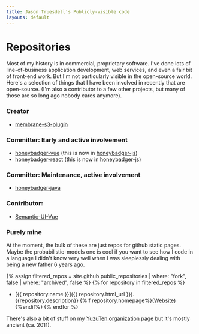 ```yaml
---
title: Jason Truesdell's Publicly-visible code
layouts: default
---
```


# Repositories

Most of my history is in commercial, proprietary software.
I've done lots of line-of-business application development,
web services, and even a fair bit of front-end work.
But I'm not particularly visible in the open-source world.
Here's a selection of things that I have been involved in
recently that are open-source. (I'm also a contributor to a few
other projects, but many of those are so long ago nobody
cares anymore).

### Creator
* [membrane-s3-plugin](https://github.com/YuzuTen/membrane_s3_plugin)

### Committer: Early and active involvement
* [honeybadger-vue](https://github.com/honeybadger-io/honeybadger-vue) (this is now in [honeybadger-js](https://github.com/honeybadger-io/honeybadger-js))
* [honeybadger-react](https://github.com/honeybadger-io/honeybadger-react)  (this is now in [honeybadger-js](https://github.com/honeybadger-io/honeybadger-js))

### Committer: Maintenance, active involvement
* [honeybadger-java](https://github.com/honeybadger-io/honeybadger-java)

### Contributor:
* [Semantic-UI-Vue](https://github.com/Semantic-UI-Vue/Semantic-UI-Vue)

### Purely mine

At the moment, the bulk of these are just repos for github
static pages. Maybe the probabilistic-models one is cool if
you want to see how I code in a language I didn't know very well
when I was sleeplessly dealing with being a new father 6 years ago. 

{% assign filtered_repos = site.github.public_repositories | where: "fork", false | where: "archived", false %}
{% for repository in filtered_repos %}
  * [{{ repository.name }}]({{ repository.html_url }}). {{repository.description}} {%if repository.homepage%}[(Website)]({{repository.homepage}}){%endif%}
{% endfor %}

There's also a bit of stuff on my [YuzuTen organization page](https://github.com/YuzuTen) but
it's mostly ancient (ca. 2011).

